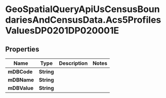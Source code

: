 # GeoSpatialQueryApiUsCensusBoundariesAndCensusData.Acs5ProfilesValuesDP0201DP020001E

## Properties

Name | Type | Description | Notes
------------ | ------------- | ------------- | -------------
**mDBCode** | **String** |  | 
**mDBName** | **String** |  | 
**mDBValue** | **String** |  | 


